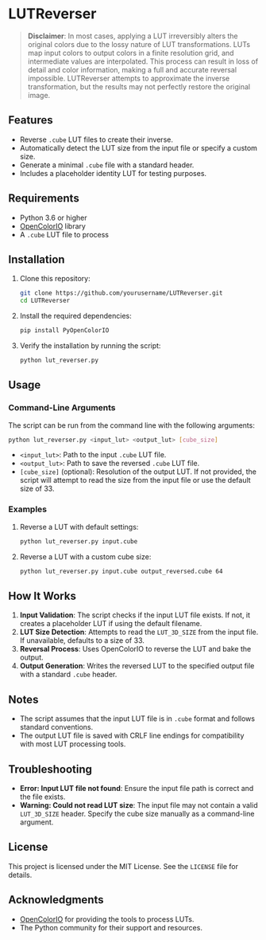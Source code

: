 # LUTReverser

> **Disclaimer**: In most cases, applying a LUT irreversibly alters the original colors due to the lossy nature of LUT transformations. LUTs map input colors to output colors in a finite resolution grid, and intermediate values are interpolated. This process can result in loss of detail and color information, making a full and accurate reversal impossible. LUTReverser attempts to approximate the inverse transformation, but the results may not perfectly restore the original image.

## Features

- Reverse `.cube` LUT files to create their inverse.
- Automatically detect the LUT size from the input file or specify a custom size.
- Generate a minimal `.cube` file with a standard header.
- Includes a placeholder identity LUT for testing purposes.

## Requirements

- Python 3.6 or higher
- [OpenColorIO](https://opencolorio.org/) library
- A `.cube` LUT file to process

## Installation

1. Clone this repository:
   ```bash
   git clone https://github.com/yourusername/LUTReverser.git
   cd LUTReverser
   ```

2. Install the required dependencies:
   ```bash
   pip install PyOpenColorIO
   ```

3. Verify the installation by running the script:
   ```bash
   python lut_reverser.py
   ```

## Usage

### Command-Line Arguments

The script can be run from the command line with the following arguments:

```bash
python lut_reverser.py <input_lut> <output_lut> [cube_size]
```

- `<input_lut>`: Path to the input `.cube` LUT file.
- `<output_lut>`: Path to save the reversed `.cube` LUT file.
- `[cube_size]` (optional): Resolution of the output LUT. If not provided, the script will attempt to read the size from the input file or use the default size of 33.

### Examples

1. Reverse a LUT with default settings:
   ```bash
   python lut_reverser.py input.cube
   ```

2. Reverse a LUT with a custom cube size:
   ```bash
   python lut_reverser.py input.cube output_reversed.cube 64
   ```

## How It Works

1. **Input Validation**: The script checks if the input LUT file exists. If not, it creates a placeholder LUT if using the default filename.
2. **LUT Size Detection**: Attempts to read the `LUT_3D_SIZE` from the input file. If unavailable, defaults to a size of 33.
3. **Reversal Process**: Uses OpenColorIO to reverse the LUT and bake the output.
4. **Output Generation**: Writes the reversed LUT to the specified output file with a standard `.cube` header.

## Notes

- The script assumes that the input LUT file is in `.cube` format and follows standard conventions.
- The output LUT file is saved with CRLF line endings for compatibility with most LUT processing tools.

## Troubleshooting

- **Error: Input LUT file not found**: Ensure the input file path is correct and the file exists.
- **Warning: Could not read LUT size**: The input file may not contain a valid `LUT_3D_SIZE` header. Specify the cube size manually as a command-line argument.

## License

This project is licensed under the MIT License. See the `LICENSE` file for details.

## Acknowledgments

- [OpenColorIO](https://opencolorio.org/) for providing the tools to process LUTs.
- The Python community for their support and resources.

